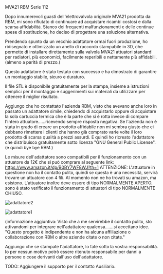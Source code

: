 MVA21 RBM Serie 112

Dopo innumerevoli guasti dell'elettrovalvola originale MVA21 prodotta da RBM, mi sono rifiutato di continuare ad acquistare ricambi costosi e dalla scarsa affidabilità. Stanco dei frequenti malfunzionamenti e delle continue spese di sostituzione, ho deciso di progettare una soluzione alternativa.

Prendendo spunto da un vecchio adattatore ormai fuori produzione, ho ridisegnato e ottimizzato un anello di raccordo stampabile in 3D, che permette di installare direttamente sulla valvola MVA21 attuatori standard per radiatori, più economici, facilmente reperibili e nettamente più affidabili. (almeno a parità di prezzo.)

Questo adattatore è stato testato con successo e ha dimostrato di garantire un montaggio stabile, sicuro e duraturo.

Il file STL è disponibile gratuitamente per la stampa, insieme a istruzioni semplici per il montaggio e suggerimenti sui materiali da utilizzare per ottenere il miglior risultato.

Aggiungo che ho contattato l'azienda RBM, visto che avevano anche loro in passato un adattatore simile, chiedendo di acquistarlo oppure di acquistare la sola cartuccia termica che è la parte che si è rotta invece di compare l'intero attuatore......ricevendo sempre risposta negativa. Se l'azienda non è stata in grado di creare un prodotto affidabile non mi sembra giusto che ci debbano rimettere i clienti che hanno già comprato varie volte il loro prodotto di scarsa qualità a prezzi assurdi. 
E quindi ho ricreato l'adattatore che distribuisco gratuitamente sotto licenza "GNU General Public License".  (e quindi bye bye RBM.)

Le misure dell'adattatore sono compatibili per il funzionamento con un attuatore da 12€ che si può comprare al seguente link:
https://www.amazon.it/dp/B0BY7WF8WJ?th=1
ATTENZIONE: L'attuatore in questione non ha il contatto pulito, quindi se questa è una necessità, servirà trovare un attuatore con 4 fili. Al momento non ne ho trovati su amazon, ma esistono.
L'attuatore inoltre deve essere di tipo NORMALMENTE APERTO. sono è stato verificato il funzionamento di attuatori di tipo NORMALMENTE CHIUSO.

![adattatore2](https://github.com/user-attachments/assets/e64fc197-f4be-4244-8ba9-988e3f6ed970)

![adattatore1](https://github.com/user-attachments/assets/ee03c7b8-dc8b-4b9f-bd62-d2457aa1c160)





(informazione aggiuntiva: Visto che a me servirebbe il contatto pulito, sto attivandomi per integrare nell'adattatore qualcosa.......si accettano idee.
"Questo progetto è indipendente e non ha alcuna affiliazione o collaborazione con RBM o altre aziende citate o non citate."

Aggiungo che se stampate l'adattatore, lo fate sotto la vostra responsabilità. 
Io per nessun motivo potrò essere ritenuto responsabile per danni a persone o cose derivanti dall'uso dell'adattatore.


TODO: Aggiungere il supporto per il contatto Ausiliario.
